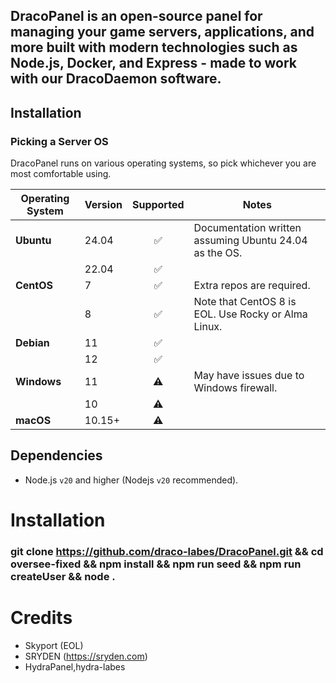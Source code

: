 
<h2> DracoPanel is an open-source panel for managing your game servers, applications, and more built with modern technologies such as Node.js, Docker, and Express - made to work with our DracoDaemon software.</h2>

## Installation
### Picking a Server OS

DracoPanel runs on various operating systems, so pick whichever you are most comfortable using.

| Operating System | Version |     Supported      | Notes                                                       |
|------------------|---------|:------------------:|-------------------------------------------------------------|
| **Ubuntu**       | 24.04   | ✅ | Documentation written assuming Ubuntu 24.04 as the OS. |
|                  | 22.04   | ✅ |                                                             |
| **CentOS**       | 7       | ✅ | Extra repos are required.                                   |
|                  | 8       | ✅ | Note that CentOS 8 is EOL. Use Rocky or Alma Linux.         |
| **Debian**       | 11      | ✅ |                                                             |
|                  | 12      | ✅ |                                                             |
| **Windows**      | 11      | ⚠️ | May have issues due to Windows firewall.                   |
|                  | 10      | ⚠️ |                                                             |
| **macOS**        | 10.15+  | ⚠️ |                                                             |

## Dependencies

* Node.js `v20` and higher (Nodejs `v20` recommended).

# Installation 
### git clone https://github.com/draco-labes/DracoPanel.git && cd oversee-fixed && npm install && npm run seed && npm run createUser && node .
# Credits
- Skyport (EOL)
- SRYDEN (https://sryden.com)
- HydraPanel,hydra-labes
